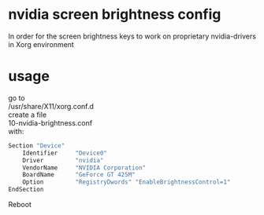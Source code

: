 # nvidia screen brightness config

In order for the screen brightness keys to work on proprietary nvidia-drivers in Xorg environment

# usage

go to\
/usr/share/X11/xorg.conf.d\
create a file\
10-nvidia-brightness.conf\
with:
```bash
Section "Device"
    Identifier     "Device0"
    Driver         "nvidia"
    VendorName     "NVIDIA Corporation"
    BoardName      "GeForce GT 425M"
    Option         "RegistryDwords" "EnableBrightnessControl=1"
EndSection
```
Reboot
